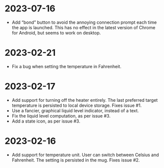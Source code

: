 # 2023-07-16

* Add “bond” button to avoid the annoying connection prompt each time the app is
  launched. This has no effect in the latest version of Chrome for Android, but
  seems to work on desktop.

# 2023-02-21

* Fix a bug when setting the temperature in Fahrenheit.

# 2023-02-17

* Add support for turning off the heater entirely. The last preferred target
  temperature is persisted to local device storage. Fixes issue #1.
* Use a fancier, graphical liquid level indicator, instead of a text. 
* Fix the liquid level computation, as per issue #3.
* Add a state icon, as per issue #3.

# 2023-02-16

* Add support for temperature unit. User can switch between Celsius and
  Fahrenheit. The setting is persisted in the mug. Fixes issue #2.
